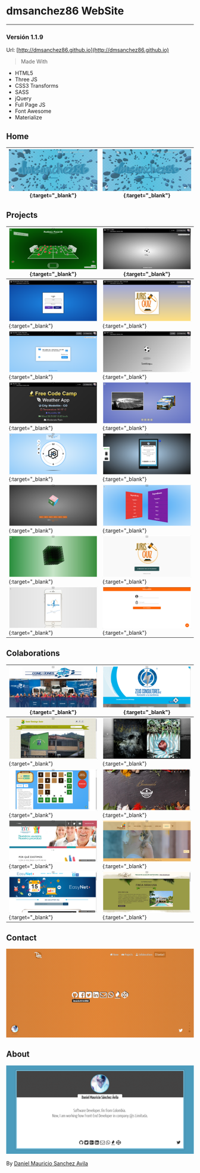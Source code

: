 # dmsanchez86 WebSite
***

### Versión 1.1.9

Url: [http://dmsanchez86.github.io](http://dmsanchez86.github.io)

> Made With

* HTML5
* Three JS
* CSS3 Transforms
* SASS
* jQuery
* Full Page JS 
* Font Awesome
* Materialize

## Home

| [![Home dmsanchez86.github.io](./screens/home.png)](http://dmsanchez86.github.io){:target="_blank"} | [![Home dmsanchez86.github.io](./screens/home_.png)](http://dmsanchez86.github.io){:target="_blank"} |
|---|---|

## Projects

| [![Football Field 3D](./screens/projects/footballField.png)](http://dmsanchez86.github.io/Field_3d){:target="_blank"} | [![Atom Loader](./screens/projects/atomLoader.png)](http://codepen.io/dmsanchez86/full/WxRovR){:target="_blank"} |
|---|---|
| [![Form Perspective 3D](./screens/projects/formPerspective.png)](http://codepen.io/dmsanchez86/full/dXqJLv){:target="_blank"} | [![Animation Juris Quiz](./screens/projects/jurisquizAnimation.png)](http://codepen.io/dmsanchez86/full/yJPAqK){:target="_blank"} |
| [![Quotes Machine](./screens/projects/quotesMachine.png)](http://codepen.io/dmsanchez86/full/xVXjYW){:target="_blank"}  | [![Ball Loader](./screens/projects/ballLoader.png)](http://codepen.io/dmsanchez86/full/OXjROz){:target="_blank"} |
| [![Weather App](./screens/projects/weatherApp.png)](http://codepen.io/dmsanchez86/full/bpYXPN/){:target="_blank"} | [![Perspective Slider](./screens/projects/sliderPerspective.png)](http://dmsanchez86.github.io/Perspective_Slider){:target="_blank"} |
| [![Interactive Clock](./screens/projects/interactiveClock.png)](http://dmsanchez86.github.io/interactive_clock){:target="_blank"} | [![Cellphone 3D](./screens/projects/cellphone3D.png)](http://dmsanchez86.github.io/cellphone-3d){:target="_blank"} |
| [![Cube 3D](./screens/projects/cube3D.png)](http://dmsanchez86.github.io/Cube-3D---CSS3-and-JavaScript){:target="_blank"} | [![List In 3D](./screens/projects/list3D.png)](http://dmsanchez86.github.io/list_in_3d){:target="_blank"} |
| [![Geometry Cube 3D](./screens/projects/cubeWireframe.png)](http://dmsanchez86.github.io/cube_3D){:target="_blank"} | [![Juris Quiz Web](./screens/projects/jurisquizWeb.png)](http://dmsanchez86.github.io/jurisquizWeb){:target="_blank"} |
| [![Arthritis Web](./screens/projects/arthritisWeb.png)](http://dmsanchez86.github.io/ArthritisWeb){:target="_blank"} | [![Angular Template](./screens/projects/angularTemplate.png)](http://dmsanchez86.github.io/siema){:target="_blank"} |

## Colaborations

| [![Conexiones](./screens/collaborations/conexiones.png)](http://conexiones.net.co){:target="_blank"} | [![Zeus Consultores](./screens/collaborations/zeusConsultores.png)](http://zeusconsultores.com/){:target="_blank"} |
|---|---|
| [![I.E Santo Domingo Savio](./screens/collaborations/IESantoDomingoSavio.png)](http://www.iesantodomingosavio.edu.co/){:target="_blank"} | [![Antorcha Films](./screens/collaborations/antorchaFilms.png)](http://atarrayaitinerante.org/ebookapp/index.html){:target="_blank"} |
| [![Rakim](./screens/collaborations/rakim.org.png)](http://rakin.org/){:target="_blank"} | [![Buffalo Republic](./screens/collaborations/buffaloRepublic.png)](http://buffalorepublic.menu/){:target="_blank"} |
| [![Clinica de Artritis Temprana](./screens/collaborations/arthritisHospital.png)](http://clinicadeartritistemprana.com/){:target="_blank"} | [![Plastilina Verano](./screens/collaborations/plastilinaVerano.png)](http://plastilinaverano.com/){:target="_blank"} |
| [![EasyNet](./screens/collaborations/easyNet.png)](http://www.easynet.com.co/){:target="_blank"} | [![Finca y Cafe](./screens/collaborations/fincaYCafe.png)](http://fincaycafe.com/){:target="_blank"} |

## Contact

[![Contact dmsanchez86.github.io](./screens/contact.png)](http://dmsanchez86.github.io/#contact)

## About

[![About dmsanchez86.github.io](./screens/about.png)](http://dmsanchez86.github.io/#about)

By [Daniel Mauricio Sanchez Avila](http://twitter.con/dmsanchez86)

